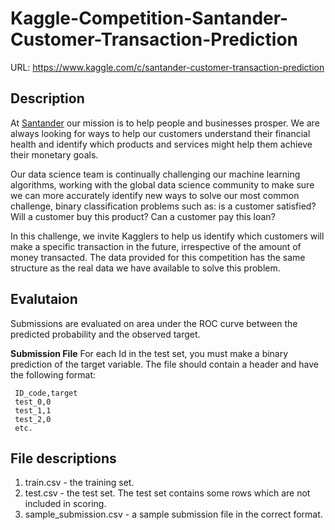 # Kaggle-Competition-Santander-Customer-Transaction-Prediction
URL: https://www.kaggle.com/c/santander-customer-transaction-prediction


## Description
At [Santander](https://en.wikipedia.org/wiki/Santander_Bank) our mission is to help people and businesses prosper. We are always looking for ways to help our customers understand their financial health and identify which products and services might help them achieve their monetary goals.

Our data science team is continually challenging our machine learning algorithms, working with the global data science community to make sure we can more accurately identify new ways to solve our most common challenge, binary classification problems such as: is a customer satisfied? Will a customer buy this product? Can a customer pay this loan?

In this challenge, we invite Kagglers to help us identify which customers will make a specific transaction in the future, irrespective of the amount of money transacted. The data provided for this competition has the same structure as the real data we have available to solve this problem.


## Evalutaion
Submissions are evaluated on area under the ROC curve between the predicted probability and the observed target.

**Submission File**
For each Id in the test set, you must make a binary prediction of the target variable. The file should contain a header and have the following format:
```
 ID_code,target
 test_0,0
 test_1,1
 test_2,0
 etc.
```


## File descriptions
1. train.csv - the training set.
2. test.csv - the test set. The test set contains some rows which are not included in scoring.
3. sample_submission.csv - a sample submission file in the correct format.
